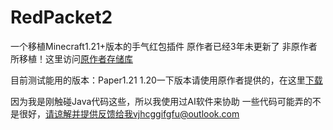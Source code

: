 # RedPacket2
一个移植Minecraft1.21+版本的手气红包插件 原作者已经3年未更新了
非原作者所移植！这里访问[原作者存储库](https://github.com/sandtechnology/RedPacket)

目前测试能用的版本：Paper1.21
1.20一下版本请使用原作者提供的，在这里[下载](https://www.minebbs.com/resources/redpacket-x-x.9017/)

因为我是刚触碰Java代码这些，所以我使用过AI软件来协助
一些代码可能弄的不是很好，请谅解并提供反馈给我vjhcggifgfu@outlook.com
